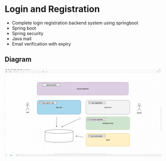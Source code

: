# Login and Registration 
+ Complete login registration backend system using springboot
 + Spring boot
 + Spring security
 + Java mail
 + Email verification with expiry
## Diagram

![img_1.png](img_1.png)

